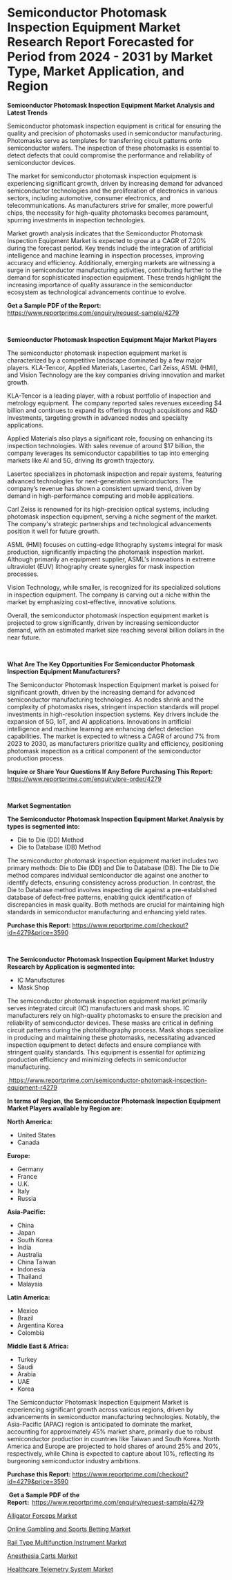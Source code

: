 <p><h1>Semiconductor Photomask Inspection Equipment Market Research Report Forecasted for Period from 2024 -  2031 by Market Type, Market Application, and Region</h1></p><p><strong>Semiconductor Photomask Inspection Equipment Market Analysis and Latest Trends</strong></p>
<p><p>Semiconductor photomask inspection equipment is critical for ensuring the quality and precision of photomasks used in semiconductor manufacturing. Photomasks serve as templates for transferring circuit patterns onto semiconductor wafers. The inspection of these photomasks is essential to detect defects that could compromise the performance and reliability of semiconductor devices.</p><p>The market for semiconductor photomask inspection equipment is experiencing significant growth, driven by increasing demand for advanced semiconductor technologies and the proliferation of electronics in various sectors, including automotive, consumer electronics, and telecommunications. As manufacturers strive for smaller, more powerful chips, the necessity for high-quality photomasks becomes paramount, spurring investments in inspection technologies.</p><p>Market growth analysis indicates that the Semiconductor Photomask Inspection Equipment Market is expected to grow at a CAGR of 7.20% during the forecast period. Key trends include the integration of artificial intelligence and machine learning in inspection processes, improving accuracy and efficiency. Additionally, emerging markets are witnessing a surge in semiconductor manufacturing activities, contributing further to the demand for sophisticated inspection equipment. These trends highlight the increasing importance of quality assurance in the semiconductor ecosystem as technological advancements continue to evolve.</p></p>
<p><strong>Get a Sample PDF of the Report:&nbsp;</strong> <a href="https://www.reportprime.com/enquiry/request-sample/4279?utm_campaign=1143&utm_medium=2&utm_source=Github&utm_content=ia&utm_term=27112024&utm_id=semiconductor-photomask-inspection-equipment">https://www.reportprime.com/enquiry/request-sample/4279</a></p>
<p>&nbsp;</p>
<p><strong>Semiconductor Photomask Inspection Equipment Major Market Players</strong></p>
<p><p>The semiconductor photomask inspection equipment market is characterized by a competitive landscape dominated by a few major players. KLA-Tencor, Applied Materials, Lasertec, Carl Zeiss, ASML (HMI), and Vision Technology are the key companies driving innovation and market growth.</p><p>KLA-Tencor is a leading player, with a robust portfolio of inspection and metrology equipment. The company reported sales revenues exceeding $4 billion and continues to expand its offerings through acquisitions and R&D investments, targeting growth in advanced nodes and specialty applications.</p><p>Applied Materials also plays a significant role, focusing on enhancing its inspection technologies. With sales revenue of around $17 billion, the company leverages its semiconductor capabilities to tap into emerging markets like AI and 5G, driving its growth trajectory.</p><p>Lasertec specializes in photomask inspection and repair systems, featuring advanced technologies for next-generation semiconductors. The company’s revenue has shown a consistent upward trend, driven by demand in high-performance computing and mobile applications.</p><p>Carl Zeiss is renowned for its high-precision optical systems, including photomask inspection equipment, serving a niche segment of the market. The company's strategic partnerships and technological advancements position it well for future growth.</p><p>ASML (HMI) focuses on cutting-edge lithography systems integral for mask production, significantly impacting the photomask inspection market. Although primarily an equipment supplier, ASML's innovations in extreme ultraviolet (EUV) lithography create synergies for mask inspection processes.</p><p>Vision Technology, while smaller, is recognized for its specialized solutions in inspection equipment. The company is carving out a niche within the market by emphasizing cost-effective, innovative solutions.</p><p>Overall, the semiconductor photomask inspection equipment market is projected to grow significantly, driven by increasing semiconductor demand, with an estimated market size reaching several billion dollars in the near future.</p></p>
<p>&nbsp;</p>
<p><strong>What Are The Key Opportunities For Semiconductor Photomask Inspection Equipment Manufacturers?</strong></p>
<p><p>The Semiconductor Photomask Inspection Equipment market is poised for significant growth, driven by the increasing demand for advanced semiconductor manufacturing technologies. As nodes shrink and the complexity of photomasks rises, stringent inspection standards will propel investments in high-resolution inspection systems. Key drivers include the expansion of 5G, IoT, and AI applications. Innovations in artificial intelligence and machine learning are enhancing defect detection capabilities. The market is expected to witness a CAGR of around 7% from 2023 to 2030, as manufacturers prioritize quality and efficiency, positioning photomask inspection as a critical component of the semiconductor production process.</p></p>
<p><strong>Inquire or Share Your Questions If Any Before Purchasing This Report:</strong> <a href="https://www.reportprime.com/enquiry/pre-order/4279?utm_campaign=1143&utm_medium=2&utm_source=Github&utm_content=ia&utm_term=27112024&utm_id=semiconductor-photomask-inspection-equipment">https://www.reportprime.com/enquiry/pre-order/4279</a></p>
<p>&nbsp;</p>
<p><strong>Market Segmentation</strong></p>
<p><strong>The Semiconductor Photomask Inspection Equipment Market Analysis by types is segmented into:</strong></p>
<p><ul><li>Die to Die (DD) Method</li><li>Die to Database (DB) Method</li></ul></p>
<p><p>The semiconductor photomask inspection equipment market includes two primary methods: Die to Die (DD) and Die to Database (DB). The Die to Die method compares individual semiconductor die against one another to identify defects, ensuring consistency across production. In contrast, the Die to Database method involves inspecting die against a pre-established database of defect-free patterns, enabling quick identification of discrepancies in mask quality. Both methods are crucial for maintaining high standards in semiconductor manufacturing and enhancing yield rates.</p></p>
<p><strong>Purchase this Report:&nbsp;</strong><a href="https://www.reportprime.com/checkout?id=4279&price=3590&utm_campaign=1143&utm_medium=2&utm_source=Github&utm_content=ia&utm_term=27112024&utm_id=semiconductor-photomask-inspection-equipment">https://www.reportprime.com/checkout?id=4279&price=3590</a></p>
<p>&nbsp;</p>
<p><strong>The Semiconductor Photomask Inspection Equipment Market Industry Research by Application is segmented into:</strong></p>
<p><ul><li>IC Manufactures</li><li>Mask Shop</li></ul></p>
<p><p>The semiconductor photomask inspection equipment market primarily serves integrated circuit (IC) manufacturers and mask shops. IC manufacturers rely on high-quality photomasks to ensure the precision and reliability of semiconductor devices. These masks are critical in defining circuit patterns during the photolithography process. Mask shops specialize in producing and maintaining these photomasks, necessitating advanced inspection equipment to detect defects and ensure compliance with stringent quality standards. This equipment is essential for optimizing production efficiency and minimizing defects in semiconductor manufacturing.</p></p>
<p><a href="https://www.reportprime.com/semiconductor-photomask-inspection-equipment-r4279?utm_campaign=1143&utm_medium=2&utm_source=Github&utm_content=ia&utm_term=27112024&utm_id=semiconductor-photomask-inspection-equipment">&nbsp;https://www.reportprime.com/semiconductor-photomask-inspection-equipment-r4279</a></p>
<p><strong>In terms of Region, the Semiconductor Photomask Inspection Equipment Market Players available by Region are:</strong></p>
<p>
    <p> <strong> North America: </strong>
        <ul>
            <li>United States</li>
            <li>Canada</li>
        </ul>
        </p> 
    <p> <strong> Europe: </strong>
        <ul>
            <li>Germany</li>
            <li>France</li>
            <li>U.K.</li>
            <li>Italy</li>
            <li>Russia</li>
        </ul>
        </p> 
    <p> <strong> Asia-Pacific: </strong>
        <ul>
            <li>China</li>
            <li>Japan</li>
            <li>South Korea</li>
            <li>India</li>
            <li>Australia</li>
            <li>China Taiwan</li>
            <li>Indonesia</li>
            <li>Thailand</li>
            <li>Malaysia</li>
        </ul>
        </p> 
    <p> <strong> Latin America: </strong>
        <ul>
            <li>Mexico</li>
            <li>Brazil</li>
            <li>Argentina Korea</li>
            <li>Colombia</li>
        </ul>
        </p> 
    <p> <strong> Middle East & Africa: </strong>
        <ul>
            <li>Turkey</li>
            <li>Saudi</li>
            <li>Arabia</li>
            <li>UAE</li>
            <li>Korea</li>
        </ul>
    </p>
    </p>
<p><p>The Semiconductor Photomask Inspection Equipment Market is experiencing significant growth across various regions, driven by advancements in semiconductor manufacturing technologies. Notably, the Asia-Pacific (APAC) region is anticipated to dominate the market, accounting for approximately 45% market share, primarily due to robust semiconductor production in countries like Taiwan and South Korea. North America and Europe are projected to hold shares of around 25% and 20%, respectively, while China is expected to capture about 10%, reflecting its burgeoning semiconductor industry ambitions.</p></p>
<p><strong>Purchase this Report: </strong><a href="https://www.reportprime.com/checkout?id=4279&price=3590&utm_campaign=1143&utm_medium=2&utm_source=Github&utm_content=ia&utm_term=27112024&utm_id=semiconductor-photomask-inspection-equipment">https://www.reportprime.com/checkout?id=4279&price=3590</a></p>
<p>&nbsp;<strong>Get a Sample PDF of the Report:&nbsp;&nbsp;</strong><a href="https://www.reportprime.com/enquiry/request-sample/4279?utm_campaign=1143&utm_medium=2&utm_source=Github&utm_content=ia&utm_term=27112024&utm_id=semiconductor-photomask-inspection-equipment">https://www.reportprime.com/enquiry/request-sample/4279</a></p>
<p><strong></strong></p>
<p><p><a href="https://www.linkedin.com/pulse/alligator-forceps-market-size-segmentation-trends-growth-analysis-a5jee?utm_campaign=1143&utm_medium=2&utm_source=Github&utm_content=ia&utm_term=27112024&utm_id=semiconductor-photomask-inspection-equipment">Alligator Forceps Market</a></p><p><a href="https://issuu.com/reportprime-2/docs/online-gambling-and-sports-betting-_dd1ae203c47a5c?utm_campaign=1143&utm_medium=2&utm_source=Github&utm_content=ia&utm_term=27112024&utm_id=semiconductor-photomask-inspection-equipment">Online Gambling and Sports Betting Market</a></p><p><a href="https://github.com/hammelximalschid/Market-Research-Report-List-1/blob/main/rail-type-multifunction-instrument-market.md?utm_campaign=1143&utm_medium=2&utm_source=Github&utm_content=ia&utm_term=27112024&utm_id=semiconductor-photomask-inspection-equipment">Rail Type Multifunction Instrument Market</a></p><p><a href="https://www.linkedin.com/pulse/anesthesia-carts-market-analysis-report-provides-trend-insights-dzshe?utm_campaign=1143&utm_medium=2&utm_source=Github&utm_content=ia&utm_term=27112024&utm_id=semiconductor-photomask-inspection-equipment">Anesthesia Carts Market</a></p><p><a href="https://issuu.com/reportprime-2/docs/healthcare-telemetry-system-market-_c4802c6035ecfb?utm_campaign=1143&utm_medium=2&utm_source=Github&utm_content=ia&utm_term=27112024&utm_id=semiconductor-photomask-inspection-equipment">Healthcare Telemetry System Market</a></p></p>